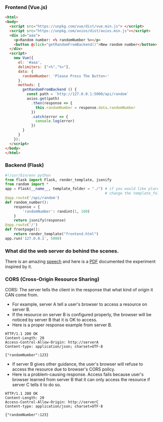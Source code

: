 ### Frontend (Vue.js)
```html
<html>  
<body> 
  <script src="https://unpkg.com/vue/dist/vue.min.js"> </script>
  <script src="https://unpkg.com/axios/dist/axios.min.js"></script>
  <div id="aaa">  
    <p>Random number: <% randomNumber %></p>
    <button @click="getRandomFromBackend()">New random number</button>
  </div>
  <script>
    new Vue({       
      el: '#aaa',    
      delimiters: ["<%","%>"],
      data: {         
        randomNumber: 'Please Press The Button~'
      },
      methods: {
        getRandomFromBackend () {
          const path = `http://127.0.0.1:5000/api/random`
          axios.get(path)
            .then(response => {
              this.randomNumber = response.data.randomNumber
            })
            .catch(error => {
              console.log(error)
            })
        }
      }
    });
  </script>
</body>
</html>
```
### Backend (Flask)
```python
#!/usr/bin/env python 
from flask import Flask, render_template, jsonify 
from random import *
app = Flask(__name__, template_folder = "./") # if you would like place frontend.html in another folder,
                                              # change the template_folder 
@app.route('/api/random')
def random_number():
    response = {
        'randomNumber': randint(1, 100)
    }
    return jsonify(response)
@app.route('/')
def frontpage():
    return render_template("frontend.html")
app.run('127.0.0.1', 5000)
```
### What did the web server do behind the scenes.
There is an amazing [speech](https://youtu.be/WqrCnVAkLIo) and here is a [PDF](https://github.com/xg590/tutorials/blob/master/web_dev/Web_API_Crash_Course.pdf) documented the experiment inspired by it.
### CORS (Cross-Origin Resource Sharing)
CORS: The server tells the client in the response that what kind of origin it CAN come from. 
* For example, server A tell a user's browser to access a resource on server B. 
* If the resource on server B is configured properly, the browser will be noticed by server B that it is OK to access.  
* Here is a proper response example from server B.
```
HTTP/1.1 200 OK 
Content-Length: 20
Access-Control-Allow-Origin: http://serverA
Content-type: application/json; charset=UTF-8

{"randomNumber":123}
```
* If server B gives other guidance, the user's browser will refuse to access the resource due to browser's CORS policy. 
* Here is a problem-causing response. Access fails because user's browser learned from server B that it can only access the resource if server C tells it to do so.
```
HTTP/1.1 200 OK 
Content-Length: 20
Access-Control-Allow-Origin: http://serverC
Content-type: application/json; charset=UTF-8

{"randomNumber":123}
```
